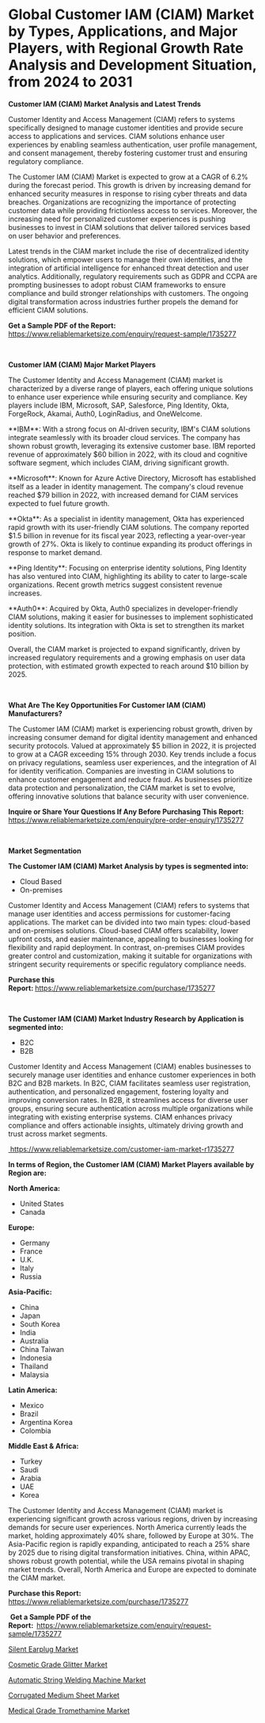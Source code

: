 <p><h1>Global Customer IAM (CIAM) Market by Types, Applications, and Major Players, with Regional Growth Rate Analysis and Development Situation, from 2024 to 2031</h1></p><p><strong>Customer IAM (CIAM) Market Analysis and Latest Trends</strong></p>
<p><p>Customer Identity and Access Management (CIAM) refers to systems specifically designed to manage customer identities and provide secure access to applications and services. CIAM solutions enhance user experiences by enabling seamless authentication, user profile management, and consent management, thereby fostering customer trust and ensuring regulatory compliance.</p><p>The Customer IAM (CIAM) Market is expected to grow at a CAGR of 6.2% during the forecast period. This growth is driven by increasing demand for enhanced security measures in response to rising cyber threats and data breaches. Organizations are recognizing the importance of protecting customer data while providing frictionless access to services. Moreover, the increasing need for personalized customer experiences is pushing businesses to invest in CIAM solutions that deliver tailored services based on user behavior and preferences.</p><p>Latest trends in the CIAM market include the rise of decentralized identity solutions, which empower users to manage their own identities, and the integration of artificial intelligence for enhanced threat detection and user analytics. Additionally, regulatory requirements such as GDPR and CCPA are prompting businesses to adopt robust CIAM frameworks to ensure compliance and build stronger relationships with customers. The ongoing digital transformation across industries further propels the demand for efficient CIAM solutions.</p></p>
<p><strong>Get a Sample PDF of the Report:&nbsp;</strong> <a href="https://www.reliablemarketsize.com/enquiry/request-sample/1735277?utm_campaign=1105&utm_medium=2&utm_source=Github&utm_content=ia&utm_term=13102024&utm_id=customer-iam-ciam">https://www.reliablemarketsize.com/enquiry/request-sample/1735277</a></p>
<p>&nbsp;</p>
<p><strong>Customer IAM (CIAM) Major Market Players</strong></p>
<p><p>The Customer Identity and Access Management (CIAM) market is characterized by a diverse range of players, each offering unique solutions to enhance user experience while ensuring security and compliance. Key players include IBM, Microsoft, SAP, Salesforce, Ping Identity, Okta, ForgeRock, Akamai, Auth0, LoginRadius, and OneWelcome.</p><p>**IBM**: With a strong focus on AI-driven security, IBM's CIAM solutions integrate seamlessly with its broader cloud services. The company has shown robust growth, leveraging its extensive customer base. IBM reported revenue of approximately $60 billion in 2022, with its cloud and cognitive software segment, which includes CIAM, driving significant growth.</p><p>**Microsoft**: Known for Azure Active Directory, Microsoft has established itself as a leader in identity management. The company's cloud revenue reached $79 billion in 2022, with increased demand for CIAM services expected to fuel future growth.</p><p>**Okta**: As a specialist in identity management, Okta has experienced rapid growth with its user-friendly CIAM solutions. The company reported $1.5 billion in revenue for its fiscal year 2023, reflecting a year-over-year growth of 27%. Okta is likely to continue expanding its product offerings in response to market demand.</p><p>**Ping Identity**: Focusing on enterprise identity solutions, Ping Identity has also ventured into CIAM, highlighting its ability to cater to large-scale organizations. Recent growth metrics suggest consistent revenue increases.</p><p>**Auth0**: Acquired by Okta, Auth0 specializes in developer-friendly CIAM solutions, making it easier for businesses to implement sophisticated identity solutions. Its integration with Okta is set to strengthen its market position.</p><p>Overall, the CIAM market is projected to expand significantly, driven by increased regulatory requirements and a growing emphasis on user data protection, with estimated growth expected to reach around $10 billion by 2025.</p></p>
<p>&nbsp;</p>
<p><strong>What Are The Key Opportunities For Customer IAM (CIAM) Manufacturers?</strong></p>
<p><p>The Customer IAM (CIAM) market is experiencing robust growth, driven by increasing consumer demand for digital identity management and enhanced security protocols. Valued at approximately $5 billion in 2022, it is projected to grow at a CAGR exceeding 15% through 2030. Key trends include a focus on privacy regulations, seamless user experiences, and the integration of AI for identity verification. Companies are investing in CIAM solutions to enhance customer engagement and reduce fraud. As businesses prioritize data protection and personalization, the CIAM market is set to evolve, offering innovative solutions that balance security with user convenience.</p></p>
<p><strong>Inquire or Share Your Questions If Any Before Purchasing This Report:</strong> <a href="https://www.reliablemarketsize.com/enquiry/pre-order-enquiry/1735277?utm_campaign=1105&utm_medium=2&utm_source=Github&utm_content=ia&utm_term=13102024&utm_id=customer-iam-ciam">https://www.reliablemarketsize.com/enquiry/pre-order-enquiry/1735277</a></p>
<p>&nbsp;</p>
<p><strong>Market Segmentation</strong></p>
<p><strong>The Customer IAM (CIAM) Market Analysis by types is segmented into:</strong></p>
<p><ul><li>Cloud Based</li><li>On-premises</li></ul></p>
<p><p>Customer Identity and Access Management (CIAM) refers to systems that manage user identities and access permissions for customer-facing applications. The market can be divided into two main types: cloud-based and on-premises solutions. Cloud-based CIAM offers scalability, lower upfront costs, and easier maintenance, appealing to businesses looking for flexibility and rapid deployment. In contrast, on-premises CIAM provides greater control and customization, making it suitable for organizations with stringent security requirements or specific regulatory compliance needs.</p></p>
<p><strong>Purchase this Report:&nbsp;</strong><a href="https://www.reliablemarketsize.com/purchase/1735277?utm_campaign=1105&utm_medium=2&utm_source=Github&utm_content=ia&utm_term=13102024&utm_id=customer-iam-ciam">https://www.reliablemarketsize.com/purchase/1735277</a></p>
<p>&nbsp;</p>
<p><strong>The Customer IAM (CIAM) Market Industry Research by Application is segmented into:</strong></p>
<p><ul><li>B2C</li><li>B2B</li></ul></p>
<p><p>Customer Identity and Access Management (CIAM) enables businesses to securely manage user identities and enhance customer experiences in both B2C and B2B markets. In B2C, CIAM facilitates seamless user registration, authentication, and personalized engagement, fostering loyalty and improving conversion rates. In B2B, it streamlines access for diverse user groups, ensuring secure authentication across multiple organizations while integrating with existing enterprise systems. CIAM enhances privacy compliance and offers actionable insights, ultimately driving growth and trust across market segments.</p></p>
<p><a href="https://www.reliablemarketsize.com/customer-iam-market-r1735277?utm_campaign=1105&utm_medium=2&utm_source=Github&utm_content=ia&utm_term=13102024&utm_id=customer-iam-ciam">&nbsp;https://www.reliablemarketsize.com/customer-iam-market-r1735277</a></p>
<p><strong>In terms of Region, the Customer IAM (CIAM) Market Players available by Region are:</strong></p>
<p>
    <p> <strong> North America: </strong>
        <ul>
            <li>United States</li>
            <li>Canada</li>
        </ul>
        </p> 
    <p> <strong> Europe: </strong>
        <ul>
            <li>Germany</li>
            <li>France</li>
            <li>U.K.</li>
            <li>Italy</li>
            <li>Russia</li>
        </ul>
        </p> 
    <p> <strong> Asia-Pacific: </strong>
        <ul>
            <li>China</li>
            <li>Japan</li>
            <li>South Korea</li>
            <li>India</li>
            <li>Australia</li>
            <li>China Taiwan</li>
            <li>Indonesia</li>
            <li>Thailand</li>
            <li>Malaysia</li>
        </ul>
        </p> 
    <p> <strong> Latin America: </strong>
        <ul>
            <li>Mexico</li>
            <li>Brazil</li>
            <li>Argentina Korea</li>
            <li>Colombia</li>
        </ul>
        </p> 
    <p> <strong> Middle East & Africa: </strong>
        <ul>
            <li>Turkey</li>
            <li>Saudi</li>
            <li>Arabia</li>
            <li>UAE</li>
            <li>Korea</li>
        </ul>
    </p>
    </p>
<p><p>The Customer Identity and Access Management (CIAM) market is experiencing significant growth across various regions, driven by increasing demands for secure user experiences. North America currently leads the market, holding approximately 40% share, followed by Europe at 30%. The Asia-Pacific region is rapidly expanding, anticipated to reach a 25% share by 2025 due to rising digital transformation initiatives. China, within APAC, shows robust growth potential, while the USA remains pivotal in shaping market trends. Overall, North America and Europe are expected to dominate the CIAM market.</p></p>
<p><strong>Purchase this Report: </strong><a href="https://www.reliablemarketsize.com/purchase/1735277?utm_campaign=1105&utm_medium=2&utm_source=Github&utm_content=ia&utm_term=13102024&utm_id=customer-iam-ciam">https://www.reliablemarketsize.com/purchase/1735277</a></p>
<p>&nbsp;<strong>Get a Sample PDF of the Report:&nbsp;&nbsp;</strong><a href="https://www.reliablemarketsize.com/enquiry/request-sample/1735277?utm_campaign=1105&utm_medium=2&utm_source=Github&utm_content=ia&utm_term=13102024&utm_id=customer-iam-ciam">https://www.reliablemarketsize.com/enquiry/request-sample/1735277</a></p>
<p><strong></strong></p>
<p><p><a href="https://www.linkedin.com/pulse/silent-earplug-value-chain-analysis-from-raw-materials-pevce?utm_campaign=1105&utm_medium=2&utm_source=Github&utm_content=ia&utm_term=13102024&utm_id=customer-iam-ciam">Silent Earplug Market</a></p><p><a href="https://www.linkedin.com/pulse/cosmetic-grade-glitter-market-evolution-future-outlook-forecasting-cbqde?utm_campaign=1105&utm_medium=2&utm_source=Github&utm_content=ia&utm_term=13102024&utm_id=customer-iam-ciam">Cosmetic Grade Glitter Market</a></p><p><a href="https://www.linkedin.com/pulse/analyzing-global-automatic-string-welding-machine-market-y8vlc?utm_campaign=1105&utm_medium=2&utm_source=Github&utm_content=ia&utm_term=13102024&utm_id=customer-iam-ciam">Automatic String Welding Machine Market</a></p><p><a href="https://github.com/caetlinivcar/Market-Research-Report-List-1/blob/main/corrugated-medium-sheet-market.md?utm_campaign=1105&utm_medium=2&utm_source=Github&utm_content=ia&utm_term=13102024&utm_id=customer-iam-ciam">Corrugated Medium Sheet Market</a></p><p><a href="https://github.com/judesaxav/Market-Research-Report-List-1/blob/main/medical-grade-tromethamine-market.md?utm_campaign=1105&utm_medium=2&utm_source=Github&utm_content=ia&utm_term=13102024&utm_id=customer-iam-ciam">Medical Grade Tromethamine Market</a></p></p>